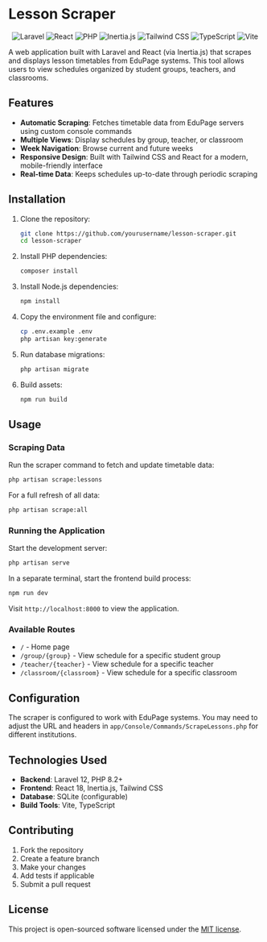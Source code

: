 # Lesson Scraper

<p align="center">
<img src="https://img.shields.io/badge/Laravel-FF2D20?style=for-the-badge&logo=laravel&logoColor=white" alt="Laravel">
<img src="https://img.shields.io/badge/React-20232A?style=for-the-badge&logo=react&logoColor=61DAFB" alt="React">
<img src="https://img.shields.io/badge/PHP-777BB4?style=for-the-badge&logo=php&logoColor=white" alt="PHP">
<img src="https://img.shields.io/badge/Inertia.js-9553E9?style=for-the-badge&logo=inertia&logoColor=white" alt="Inertia.js">
<img src="https://img.shields.io/badge/Tailwind_CSS-38B2AC?style=for-the-badge&logo=tailwind-css&logoColor=white" alt="Tailwind CSS">
<img src="https://img.shields.io/badge/TypeScript-007ACC?style=for-the-badge&logo=typescript&logoColor=white" alt="TypeScript">
<img src="https://img.shields.io/badge/Vite-646CFF?style=for-the-badge&logo=vite&logoColor=white" alt="Vite">
</p>

A web application built with Laravel and React (via Inertia.js) that scrapes and displays lesson timetables from EduPage systems. This tool allows users to view schedules organized by student groups, teachers, and classrooms.

## Features

- **Automatic Scraping**: Fetches timetable data from EduPage servers using custom console commands
- **Multiple Views**: Display schedules by group, teacher, or classroom
- **Week Navigation**: Browse current and future weeks
- **Responsive Design**: Built with Tailwind CSS and React for a modern, mobile-friendly interface
- **Real-time Data**: Keeps schedules up-to-date through periodic scraping

## Installation

1. Clone the repository:
   ```bash
   git clone https://github.com/yourusername/lesson-scraper.git
   cd lesson-scraper
   ```

2. Install PHP dependencies:
   ```bash
   composer install
   ```

3. Install Node.js dependencies:
   ```bash
   npm install
   ```

4. Copy the environment file and configure:
   ```bash
   cp .env.example .env
   php artisan key:generate
   ```

5. Run database migrations:
   ```bash
   php artisan migrate
   ```

6. Build assets:
   ```bash
   npm run build
   ```

## Usage

### Scraping Data

Run the scraper command to fetch and update timetable data:

```bash
php artisan scrape:lessons
```

For a full refresh of all data:

```bash
php artisan scrape:all
```

### Running the Application

Start the development server:

```bash
php artisan serve
```

In a separate terminal, start the frontend build process:

```bash
npm run dev
```

Visit `http://localhost:8000` to view the application.

### Available Routes

- `/` - Home page
- `/group/{group}` - View schedule for a specific student group
- `/teacher/{teacher}` - View schedule for a specific teacher
- `/classroom/{classroom}` - View schedule for a specific classroom

## Configuration

The scraper is configured to work with EduPage systems. You may need to adjust the URL and headers in `app/Console/Commands/ScrapeLessons.php` for different institutions.

## Technologies Used

- **Backend**: Laravel 12, PHP 8.2+
- **Frontend**: React 18, Inertia.js, Tailwind CSS
- **Database**: SQLite (configurable)
- **Build Tools**: Vite, TypeScript

## Contributing

1. Fork the repository
2. Create a feature branch
3. Make your changes
4. Add tests if applicable
5. Submit a pull request

## License

This project is open-sourced software licensed under the [MIT license](https://opensource.org/licenses/MIT).
